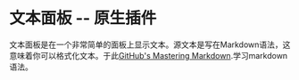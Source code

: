 # 文本面板 -- 原生插件


文本面板是在一个非常简单的面板上显示文本。源文本是写在Markdown语法，这意味着你可以格式化文本。于此[GitHub's Mastering Markdown](https://guides.github.com/features/mastering-markdown/).学习markdown语法。

